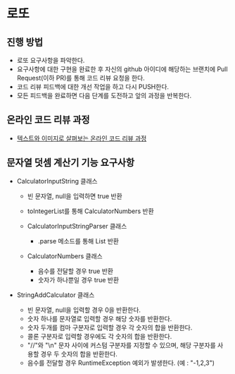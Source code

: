 # 로또
## 진행 방법
* 로또 요구사항을 파악한다.
* 요구사항에 대한 구현을 완료한 후 자신의 github 아이디에 해당하는 브랜치에 Pull Request(이하 PR)를 통해 코드 리뷰 요청을 한다.
* 코드 리뷰 피드백에 대한 개선 작업을 하고 다시 PUSH한다.
* 모든 피드백을 완료하면 다음 단계를 도전하고 앞의 과정을 반복한다.

## 온라인 코드 리뷰 과정
* [텍스트와 이미지로 살펴보는 온라인 코드 리뷰 과정](https://github.com/next-step/nextstep-docs/tree/master/codereview)

## 문자열 덧셈 계산기 기능 요구사항
* CalculatorInputString 클래스
  * 빈 문자열, null을 입력하면 true 반환
  * toIntegerList를 통해 CalculatorNumbers 반환

  * CalculatorInputStringParser 클래스
    * .parse 메소드를 통해 List<Integer> 반환
  
  * CalculatorNumbers 클래스
    * 음수를 전달할 경우 true 반환
    * 숫자가 하나뿐일 경우 true 반환

* StringAddCalculator 클래스
  * 빈 문자열, null을 입력할 경우 0을 반환한다.
  * 숫자 하나를 문자열로 입력할 경우 해당 숫자를 반환한다.
  * 숫자 두개를 컴마 구분자로 입력할 경우 각 숫자의 합을 반환한다.
  * 콜론 구분자로 입력할 경우에도 각 숫자의 합을 반환한다.
  * "//"와 "\n" 문자 사이에 커스텀 구분자를 지정할 수 있으며, 해당 구분자를 사용할 경우 두 숫자의 합을 반환한다.
  * 음수를 전달할 경우 RuntimeException 예외가 발생한다. (예 : "-1,2,3")
